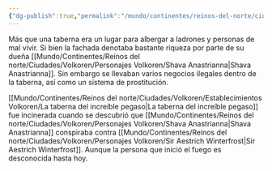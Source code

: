 ```yaml
---
{"dg-publish":true,"permalink":"/mundo/continentes/reinos-del-norte/ciudades/volkoren/establecimientos-volkoren/la-taberna-del-increible-pegaso/"}
---
```



Más que una taberna era un lugar para albergar a ladrones y personas de mal vivir. 
Si bien la fachada denotaba bastante riqueza por parte de su dueña [[Mundo/Continentes/Reinos del norte/Ciudades/Volkoren/Personajes Volkoren/Shava Anastrianna\|Shava Anastrianna]]. Sin embargo se llevaban varios negocios ilegales dentro de la taberna, así como un sistema de prostitución. 

[[Mundo/Continentes/Reinos del norte/Ciudades/Volkoren/Establecimientos Volkoren/La taberna del increíble pegaso\|La taberna del increíble pegaso]] fue incinerada cuando se descubrió que [[Mundo/Continentes/Reinos del norte/Ciudades/Volkoren/Personajes Volkoren/Shava Anastrianna\|Shava Anastrianna]] conspiraba contra [[Mundo/Continentes/Reinos del norte/Ciudades/Volkoren/Personajes Volkoren/Sir Aestrich Winterfrost\|Sir Aestrich Winterfrost]]. Aunque la persona que inició el fuego es desconocida hasta hoy. 

